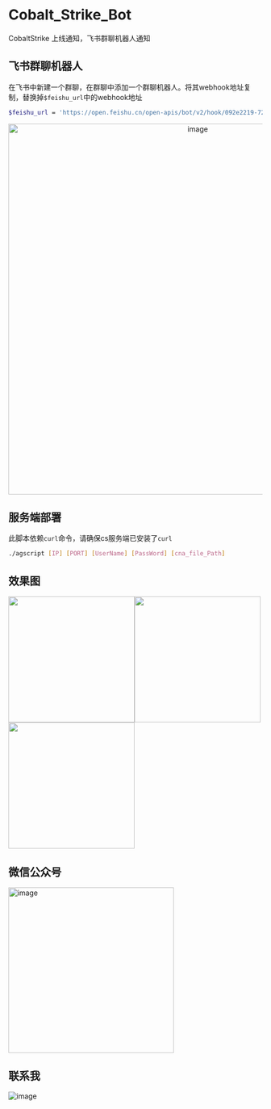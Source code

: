 # Cobalt_Strike_Bot
CobaltStrike 上线通知，飞书群聊机器人通知

## 飞书群聊机器人
在飞书中新建一个群聊，在群聊中添加一个群聊机器人。将其webhook地址复制，替换掉`$feishu_url`中的webhook地址
```bash
$feishu_url = 'https://open.feishu.cn/open-apis/bot/v2/hook/092e2219-726f-4202-876a-cc6ac8641490';
```

<center>
<img width="735" alt="image" src="https://user-images.githubusercontent.com/21257485/172523390-4bad37c6-7a31-4fe4-b2fe-a7bb5194cffc.png">
</center>

## 服务端部署

此脚本依赖`curl`命令，请确保cs服务端已安装了`curl`
```bash
./agscript [IP] [PORT] [UserName] [PassWord] [cna_file_Path]
```
## 效果图

<img src="https://user-images.githubusercontent.com/21257485/172524624-fe29121b-eb5b-48b9-a902-06f56e6a53ed.png" width="250" ><img src="https://user-images.githubusercontent.com/21257485/172755780-99c48e8b-4133-4c4c-9b8e-578fc921cc8f.png" width="250"><img src="https://user-images.githubusercontent.com/21257485/172755761-0935e9dd-e07b-47f8-ad11-f34824b63eb7.png" width="250" >

## 微信公众号
<img width="328" alt="image" src="https://user-images.githubusercontent.com/21257485/211754137-a016af45-6725-46d1-b198-85eaac2b8a48.png">

## 联系我
![image](https://user-images.githubusercontent.com/21257485/211754284-829f1a24-c23b-46ff-a3f8-70fc81c409d6.png)
